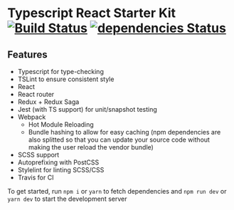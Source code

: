 # Typescript React Starter Kit [![Build Status](https://travis-ci.org/eivhyl/typescript-react-starter-kit.svg?branch=master)](https://travis-ci.org/eivhyl/typescript-react-scripts) [![dependencies Status](https://david-dm.org/eivhyl/typescript-react-scripts/status.svg)](https://david-dm.org/eivhyl/typescript-react-scripts)

## Features
- Typescript for type-checking
- TSLint to ensure consistent style
- React
- React router
- Redux + Redux Saga
- Jest (with TS support) for unit/snapshot testing
- Webpack
  - Hot Module Reloading
  - Bundle hashing to allow for easy caching (npm dependencies are also splitted so that you can update your source code without making the user reload the vendor bundle)
- SCSS support
- Autoprefixing with PostCSS
- Stylelint for linting SCSS/CSS
- Travis for CI

To get started, run `npm i` or `yarn` to fetch dependencies and `npm run dev` or `yarn dev` to start the development server 
